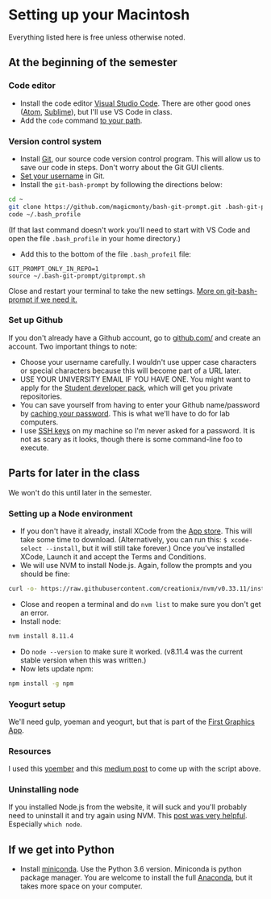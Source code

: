 # Setting up  your Macintosh

Everything listed here is free unless otherwise noted.

## At the beginning of the semester

### Code editor

* Install the code editor [Visual Studio Code](https://code.visualstudio.com/download). There are other good ones ([Atom](https://atom.io/), [Sublime](https://www.sublimetext.com/3)), but I'll use VS Code in class.
* Add the `code` command [to your path](https://code.visualstudio.com/docs/setup/mac).

### Version control system

* Install [Git](https://git-scm.com/downloads), our source code version control program. This will allow us to save our code in steps. Don't worry about the Git GUI clients.
* [Set your username](https://help.github.com/articles/setting-your-username-in-git/) in Git.
* Install the `git-bash-prompt` by following the directions below:

```bash
cd ~
git clone https://github.com/magicmonty/bash-git-prompt.git .bash-git-prompt --depth=1
code ~/.bash_profile
```

(If that last command doesn't work you'll need to start with VS Code and open the file `.bash_profile` in your home directory.)

* Add this to the bottom of the file `.bash_profeil` file:

``` text
GIT_PROMPT_ONLY_IN_REPO=1
source ~/.bash-git-prompt/gitprompt.sh
```

Close and restart your terminal to take the new settings. [More on git-bash-prompt if we need it.](https://github.com/magicmonty/bash-git-prompt)

### Set up Github

If you don't already have a Github account, go to [github.com/](http://github.com/) and create an account. Two important things to note:

* Choose your username carefully. I wouldn't use upper case characters or special characters because this will become part of a URL later.
* USE YOUR UNIVERSITY EMAIL IF YOU HAVE ONE. You might want to apply for the [Student developer pack](https://help.github.com/articles/applying-for-a-student-developer-pack/), which will get you private repositories.
* You can save yourself from having to enter your Github name/password by [caching your password](https://help.github.com/articles/caching-your-github-password-in-git/). This is what we'll have to do for lab computers.
* I use [SSH keys](https://help.github.com/articles/connecting-to-github-with-ssh/) on my machine so I'm never asked for a password. It is not as scary as it looks, though there is some command-line foo to execute.

## Parts for later in the class

We won't do this until later in the semester.

### Setting up a Node environment

* If you don't have it already, install XCode from the [App store](https://itunes.apple.com/us/app/xcode/id497799835?mt=12). This will take some time to download. (Alternatively, you can run this: `$ xcode-select --install`, but it will still take forever.) Once you’ve installed XCode, Launch it and accept the Terms and Conditions.
* We will use NVM to install Node.js. Again, follow the prompts and you should be fine:

``` bash
curl -o- https://raw.githubusercontent.com/creationix/nvm/v0.33.11/install.sh | bash
```

* Close and reopen a terminal and do `nvm list` to make sure you don't get an error.
* Install node:

``` bash
nvm install 8.11.4
```

* Do `node --version` to make sure it worked. (v8.11.4 was the current stable version when this was written.)
* Now lets update npm:

```bash
npm install -g npm
```

### Yeogurt setup

We'll need gulp, yoeman and yeogurt, but that is part of the [First Graphics App](http://www.firstgraphicsapp.org/).

### Resources

I used this [yoember](https://yoember.com/nodejs/the-best-way-to-install-node-js/) and this [medium post]((https://medium.com/@itsromiljain/the-best-way-to-install-node-js-npm-and-yarn-on-mac-osx-4d8a8544987a)) to come up with the script above.

### Uninstalling node

If you installed Node.js from the website, it will suck and you'll probably need to uninstall it and try again using NVM. This [post was very helpful](http://stackabuse.com/how-to-uninstall-node-js-from-mac-osx/). Especially `which node`.

## If we get into Python

* Install [miniconda](https://conda.io/miniconda.html). Use the Python 3.6 version. Miniconda is python package manager. You are welcome to install the full [Anaconda](https://conda.io/docs/user-guide/install/index.html), but it takes more space on your computer.

